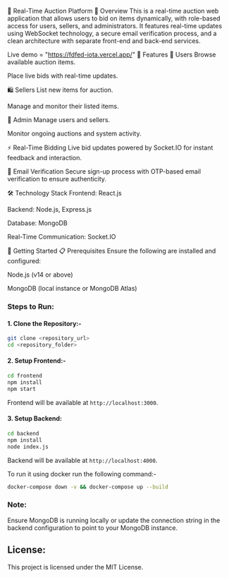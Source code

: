 🛒 Real-Time Auction Platform
📌 Overview
This is a real-time auction web application that allows users to bid on items dynamically, with role-based access for users, sellers, and administrators. It features real-time updates using WebSocket technology, a secure email verification process, and a clean architecture with separate front-end and back-end services.

Live demo = "https://fdfed-iota.vercel.app/"
🚀 Features
👥 Users
Browse available auction items.

Place live bids with real-time updates.

🛍️ Sellers
List new items for auction.

Manage and monitor their listed items.

🔧 Admin
Manage users and sellers.

Monitor ongoing auctions and system activity.

⚡ Real-Time Bidding
Live bid updates powered by Socket.IO for instant feedback and interaction.

🔐 Email Verification
Secure sign-up process with OTP-based email verification to ensure authenticity.

🛠️ Technology Stack
Frontend: React.js

Backend: Node.js, Express.js

Database: MongoDB

Real-Time Communication: Socket.IO

🧰 Getting Started
📋 Prerequisites
Ensure the following are installed and configured:

Node.js (v14 or above)

MongoDB (local instance or MongoDB Atlas)

### Steps to Run:

#### 1. Clone the Repository:-
```bash
git clone <repository_url>
cd <repository_folder>
```

#### 2. Setup Frontend:-
```bash
cd frontend
npm install
npm start
```
Frontend will be available at `http://localhost:3000`.

#### 3. Setup Backend:
```bash
cd backend
npm install
node index.js
```

Backend will be available at `http://localhost:4000`.

To run it using docker run the following command:-
```bash
docker-compose down -v && docker-compose up --build
```

### Note:
Ensure MongoDB is running locally or update the connection string in the backend configuration to point to your MongoDB instance.

## License:
This project is licensed under the MIT License.
